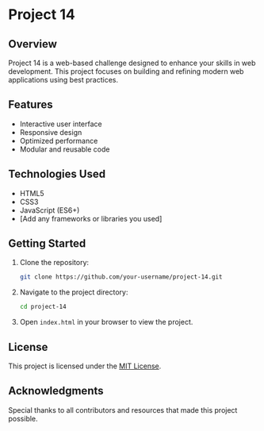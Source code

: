 # Project 14

## Overview
Project 14 is a web-based challenge designed to enhance your skills in web development. This project focuses on building and refining modern web applications using best practices.

## Features
- Interactive user interface
- Responsive design
- Optimized performance
- Modular and reusable code

## Technologies Used
- HTML5
- CSS3
- JavaScript (ES6+)
- [Add any frameworks or libraries you used]

## Getting Started
1. Clone the repository:
    ```bash
    git clone https://github.com/your-username/project-14.git
    ```
2. Navigate to the project directory:
    ```bash
    cd project-14
    ```
3. Open `index.html` in your browser to view the project.

## License
This project is licensed under the [MIT License](LICENSE).

## Acknowledgments
Special thanks to all contributors and resources that made this project possible.